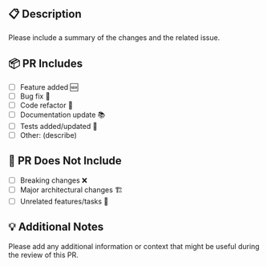## 📋 Description

Please include a summary of the changes and the related issue. 

## 📦 PR Includes

- [ ] Feature added 🆕
- [ ] Bug fix 🐛
- [ ] Code refactor 🔄
- [ ] Documentation update 📚
- [ ] Tests added/updated 🧪
- [ ] Other: (describe) 

## 🚫 PR Does Not Include

- [ ] Breaking changes ❌
- [ ] Major architectural changes 🏗️
- [ ] Unrelated features/tasks 🚫

## 💡 Additional Notes

Please add any additional information or context that might be useful during the review of this PR.
